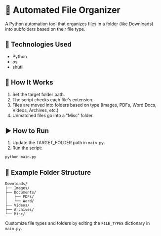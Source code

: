 # 📂 Automated File Organizer

A Python automation tool that organizes files in a folder (like Downloads) into subfolders based on their file type.

## 🔧 Technologies Used
- Python
- os
- shutil

## 🧠 How It Works
1. Set the target folder path.
2. The script checks each file's extension.
3. Files are moved into folders based on type (Images, PDFs, Word Docs, Videos, Archives, etc.)
4. Unmatched files go into a "Misc" folder.

## ▶️ How to Run
1. Update the TARGET_FOLDER path in `main.py`.
2. Run the script:
```bash
python main.py
```

## 📁 Example Folder Structure
```
Downloads/
├── Images/
├── Documents/
│   ├── PDFs/
│   └── Word/
├── Videos/
├── Archives/
└── Misc/
```

Customize file types and folders by editing the `FILE_TYPES` dictionary in `main.py`.
